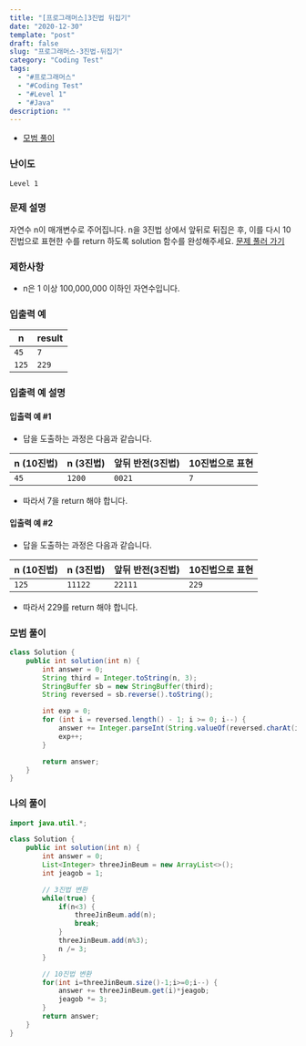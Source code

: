 ```yaml
---
title: "[프로그래머스]3진법 뒤집기"
date: "2020-12-30"
template: "post"
draft: false
slug: "프로그래머스-3진법-뒤집기"
category: "Coding Test"
tags:
  - "#프로그래머스"
  - "#Coding Test"
  - "#Level 1"
  - "#Java"
description: ""
---
```


- [모범 풀이](#모범-풀이)

### 난이도

`Level 1`

### 문제 설명

자연수 n이 매개변수로 주어집니다. n을 3진법 상에서 앞뒤로 뒤집은 후, 이를 다시 10진법으로 표현한 수를 return 하도록 solution 함수를 완성해주세요. [문제 풀러 가기](https://programmers.co.kr/learn/courses/30/lessons/68935)

### 제한사항

+ n은 1 이상 100,000,000 이하인 자연수입니다.

### 입출력 예

| n | result |
| --- | --- |
| `45` | `7` |
| `125` | `229` |

### 입출력 예 설명

#### 입출력 예 #1

+ 답을 도출하는 과정은 다음과 같습니다.

| n (10진법) | n (3진법) | 앞뒤 반전(3진법) | 10진법으로 표현 |
| --- | --- | --- | --- |
| `45` | `1200` | `0021` | `7` |

+ 따라서 7을 return 해야 합니다.

#### 입출력 예 #2

+ 답을 도출하는 과정은 다음과 같습니다.

| n (10진법) | n (3진법) | 앞뒤 반전(3진법) | 10진법으로 표현 |
| --- | --- | --- | --- |
| `125` | `11122` | `22111` | `229` |

+ 따라서 229를 return 해야 합니다.

### 모범 풀이

```java
class Solution {
    public int solution(int n) {
        int answer = 0;
        String third = Integer.toString(n, 3);
        StringBuffer sb = new StringBuffer(third);
        String reversed = sb.reverse().toString();

        int exp = 0;
        for (int i = reversed.length() - 1; i >= 0; i--) {
            answer += Integer.parseInt(String.valueOf(reversed.charAt(i))) * Math.pow(3, exp);
            exp++;
        }

        return answer;
    }
}
```

### 나의 풀이

```java
import java.util.*;

class Solution {
    public int solution(int n) {
        int answer = 0;
        List<Integer> threeJinBeum = new ArrayList<>();
        int jeagob = 1;

        // 3진법 변환
        while(true) {
            if(n<3) {
                threeJinBeum.add(n);
                break;
            }
            threeJinBeum.add(n%3);
            n /= 3; 
        }

        // 10진법 변환
        for(int i=threeJinBeum.size()-1;i>=0;i--) {
            answer += threeJinBeum.get(i)*jeagob;
            jeagob *= 3;
        }
        return answer;
    }
}
```